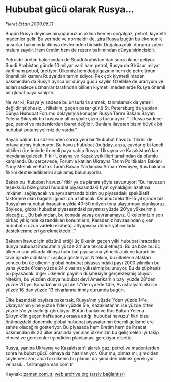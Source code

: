 # Hububat gücü olarak Rusya...

*Fikret Ertan 2009.06.11*

<tr><td class="metin" colspan="2" style="padding-top: 20px; padding-left: 5px; padding-right: 10px;">Bugün Rusya deyince birçoğumuzun aklına hemen doğalgaz, petrol, kıymetli madenler gelir. Bu yerinde ve normaldir de, zira Rusya bugün bu ekonomik unsurlar bakımında dünya devlerinden birisidir.Doğalgazdaki durumu zaten malum sayılır. Hem üretim hem de rezerv bakımından dünya birincisidir.</td></tr><tr><td class="metin" colspan="2" style="padding-top: 20px; padding-left: 5px; padding-right: 10px;"><p> Petrolde üretim bakımından de Suudi Arabistan'dan sonra ikinci geliyor. Suudi Arabistan günde 10 milyar varil ham petrol, Rusya da 9 küsur milyar varil ham petrol, üretiyor. Ülkemiz hem doğalgazının hem de petrolünün önemli bir kısmını Rusya'dan temin ediyor. Pek çok kıymetli maden bakımından da Rusya ayrıca bir dünya gücü sayılır. Özellikle de uranyum ve adları sadece uzmanlar tarafından bilinen kıymetli madenlerde Rusya önemli bir global paya sahiptir.
<p>Ne var ki, Rusya'yı sadece bu unsurlarla anmak, tanımlamak da yeterli değildir şüphesiz... Nitekim, geçen pazar günü St. Petersburg'da yapılan Dünya Hububat Forumu dolayısıyla konuşan Rusya Tarım Bakanı Bayan Yelena Sıkrynik bu hususun altını şöyle çizmiş bulunuyor: "...Rusya sadece gaz, petrol ve madenlerden ibaret değildir. Bunlara ilaveten bizim büyük bir hububat potansiyelimiz de vardır."
<p>Bayan bakan bu sözlerinden sonra yeni bir 'hububat havuzu' fikrini de ortaya atmış bulunuyor. Bu havuz hububat (buğday, arpa, çavdar gibi taneli bitkiler) üretiminde önemli paya sahip Rusya, Ukrayna ve Kazakistan'dan meydana gelecek. Fikir Ukrayna ve Kazak yetkilileri tarafından da olumlu karşılandı. Bu çerçevede, Forum'a katılan Ukrayna Tarım Politikaları Bakanı Yuriy Melnik ve Kazak Tarım Bakan Yardımcısı Arman Yevniyev, Rus bakanın fikrini desteklediklerini açıklamış bulunuyorlar.
<p>Bakan bu 'hububat havuzu' fikir ya da planını şöyle savunuyor: "Bu havuzun teşekkülü bize global hububat piyasasındaki fiyat oynaklığını azaltma imkânını sağlayacak ve aynı zamanda bizim bu piyasadaki spekülatif faktörlere olan bağımlılığımızı da azaltacak. Önümüzdeki 10-15 yıl içinde biz Rusya'nın hububat ihracatını yılda 40-50 milyon tona ulaştırmayı planlıyoruz. Böylece, global hububat piyasasındaki payımızı yüzde 20'ye yükseltmiş olacağız... Bu bakımdan, bu konuda yavaş davranamayız. Ülkelerimizin son birkaç yıl içinde kazandıkları konumların, Karadeniz havzasından çıkan hububatın uzun vadeli rekabetçi altyapısına dönük yatırımlarla desteklenmeleri gerekmektedir..."
<p>Bakanın havuz için sözünü ettiği üç ülkenin geçen yılki hububat ihracatları dünya hububat ihracatının yüzde 24'üne tekabül etmişti. Bu da bize bu üç ülkenin son yıllarda dünya hububat piyasasına yönelik atak ve kararlı bir tavır içinde olduklarını açıkça gösteriyor. Nitekim, bu ülkelerin atakları sonucu bu üç ülkenin global hububat piyasasındaki payı 2000 yılından bu yana yüzde 6'dan yüzde 24 civarına yükselmiş bulunuyor. Bu da şüphesiz bu piyasadaki diğer ülkelerin payının düşmesiyle gerçekleşmiş oluyor. Nitekim, bu yüzden dünya hububat devi Amerika'nın payı yüzde 28'den yüzde 20'ye, Kanada'nınki yüzde 17'den yüzde 14'e, Avustralya'nınki ise yüzde 16'dan yüzde 13 civarlarına inmiş durumda bugün.
<p>Ülke bazındaki paylara bakarsak, Rusya'nın yüzde 1'den yüzde 14'e, Ukrayna'nın yine yüzde 1'den yüzde 5'e, Kazakistan'ın ise yüzde 4'ten yüzde 5'e yükseldiği görülüyor. Bütün bunlar ve Rus Bakan Yelena Sıkrynik'in geçen hafta sonu ortaya attığı 'hububat havuzu' fikri bize önümüzdeki dönemde global hububat piyasalarının önemli gelişmelere sahne olacağını gösteriyor. Bu piyasada hem üretim hem de ihracat bakımından ilk 20 ülke arasında yer alan ülkemizin bu gelişmeleri iyi takip etmesi ve gerekenleri şimdiden planlaması gerekiyor elbette.
<p>Rusya, yanına Ukrayna ve Kazakistan'ı alarak gaz, petrol ve madenlerden sonra hububat gücü olmaya da hazırlanıyor. Olur mu, olmaz mı, şimdiden söylemesi zor; ama bu ülkenin bu planını da şimdiden bilmek gerekiyor velhasıl... f.ertan@zaman.com.tr<br/></p></p></p></p></p></p></p></td></tr>

Kaynak: [zaman.com.tr](http://zaman.com.tr/yazar.do?yazino=857612), [web.archive.org (arşiv bağlantısı)](http://web.archive.org/web/20090627060607/http://www.zaman.com.tr:80/yazar.do?yazino=857612)
